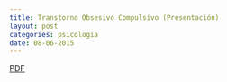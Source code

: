 ```yaml
---
title: Transtorno Obsesivo Compulsivo (Presentación)
layout: post
categories: psicologia
date: 08-06-2015
---
```


[PDF](//sebastianls.com/colegio_anahuac/assets/pdf/toc.pdf)